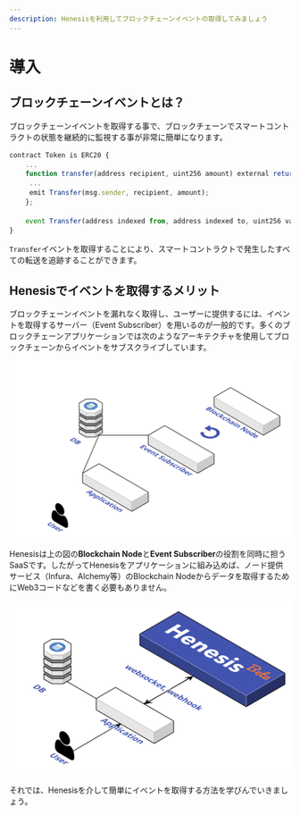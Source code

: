 ```yaml
---
description: Henesisを利用してブロックチェーンイベントの取得してみましょう
---
```


# 導入

## ブロックチェーンイベントとは？

ブロックチェーンイベントを取得する事で、ブロックチェーンでスマートコントラクトの状態を継続的に監視する事が非常に簡単になります。

```javascript
contract Token is ERC20 {
    ...
    function transfer(address recipient, uint256 amount) external returns (bool){
     ...
     emit Transfer(msg.sender, recipient, amount);
    };

    event Transfer(address indexed from, address indexed to, uint256 value);
}
```

`Transfer`イベントを取得することにより、スマートコントラクトで発生したすべての転送を追跡することができます。

## Henesisでイベントを取得するメリット <a id="benefits-of-using-the-henesis"></a>

‌ブロックチェーンイベントを漏れなく取得し、ユーザーに提供するには、イベントを取得するサーバー（Event Subscriber）を用いるのが一般的です。多くのブロックチェーンアプリケーションでは次のようなアーキテクチャを使用してブロックチェーンからイベントをサブスクライブしています。

![](../.gitbook/assets/2019-10-10-1.29.08.png)

Henesisは上の図の**Blockchain Node**と**Event Subscriber**の役割を同時に担うSaaSです。したがってHenesisをアプリケーションに組み込めば、ノード提供サービス（Infura、Alchemy等）のBlockchain Nodeからデータを取得するためにWeb3コードなどを書く必要もありません。

![](../.gitbook/assets/2019-10-10-1.33.31.png)

それでは、Henesisを介して簡単にイベントを取得する方法を学びんでいきましょう。

